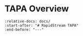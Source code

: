 <!--
Copyright (c) 2024 RapidStream Design Automation, Inc. and contributors.
All rights reserved. The contributor(s) of this file has/have agreed to the
RapidStream Contributor License Agreement.
-->

# TAPA Overview

```{include} ../../README.md
:relative-docs: docs/
:start-after: "# RapidStream TAPA"
:end-before: "---"
```
